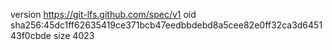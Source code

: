 version https://git-lfs.github.com/spec/v1
oid sha256:45dc1ff62635419ce371bcb47eedbbdebd8a5cee82e0ff32ca3d645143f0cbde
size 4023
